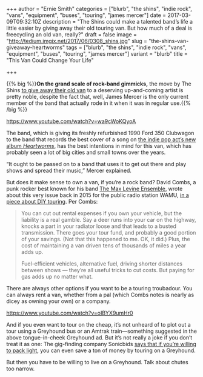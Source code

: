 +++
author = "Ernie Smith"
categories = ["blurb", "the shins", "indie rock", "vans", "equipment", "buses", "touring", "james mercer"]
date = 2017-03-09T09:32:10Z
description = "The Shins could make a talented band’s life a little easier by giving away their old touring van. But how much of a deal is freecycling an old van, really?"
draft = false
image = "http://tedium.imgix.net/2017/06/0308_shins.jpg"
slug = "the-shins-van-giveaway-heartworms"
tags = ["blurb", "the shins", "indie rock", "vans", "equipment", "buses", "touring", "james mercer"]
variant = "blurb"
title = "This Van Could Change Your Life"

+++

{{% big %}}**On the grand scale of rock-band gimmicks,** the move by The Shins [to give away their old van](https://www.theshinsvan.com/) to a deserving up-and-coming artist is pretty noble, despite the fact that, well, James Mercer is the only current member of the band that actually rode in it when it was in regular use.{{% /big %}}

https://www.youtube.com/watch?v=wa9cWoKQyoA

The band, which is giving its freshly refurbished 1990 Ford 350 Clubwagon to the band that records the best cover of a song on [the indie pop act’s new album *Heartworms*](http://amzn.to/2n1gDPI), has the best intentions in mind for this van, which has probably seen a lot of big cities and small towns over the years.

“It ought to be passed on to a band that uses it to get out there and play shows and spread their music,” Mercer explained.

But does it make sense to own a van, if you’re a rock band? David Combs, a punk rocker best known for his band [The Max Levine Ensemble](http://amzn.to/2lFHjW7), wrote about this very issue back in 2015 for the public radio station WAMU, [in a piece about DIY touring](http://bandwidth.wamu.org/these-are-the-real-costs-of-going-on-a-diy-tour/). Per Combs:

> You can cut out rental expenses if you own your vehicle, but the liability is a real gamble. Say a deer runs into your car on the highway, knocks a part in your radiator loose and that leads to a busted transmission. There goes your tour fund, and probably a good portion of your savings. (Not that this happened to me. OK, it did.) Plus, the cost of maintaining a van driven tens of thousands of miles a year adds up.
>  
> Fuel-efficient vehicles, alternative fuel, driving shorter distances between shows — they’re all useful tricks to cut costs. But paying for gas adds up no matter what.

There are always other options if you want to be a touring troubadour. You can always rent a van, whether from a pal (which Combs notes is nearly as dicey as owning your own) or a company.

https://www.youtube.com/watch?v=oIBYX9umHr0

And if you even want to tour on the cheap, it’s not unheard of to plot out a tour using a Greyhound bus or an Amtrak train—something suggested in the above tongue-in-cheek Greyhound ad. But it’s not really a joke if you don’t treat it as one: The gig-finding company Sonicbids [says that if you’re willing to pack light](http://blog.sonicbids.com/diy-touring-tip-ditch-the-van-transportation-options-cut-your-costs), you can even save a ton of money by touring on a Greyhound.

But then you have to be willing to live on a Greyhound. Talk about chutes too narrow.